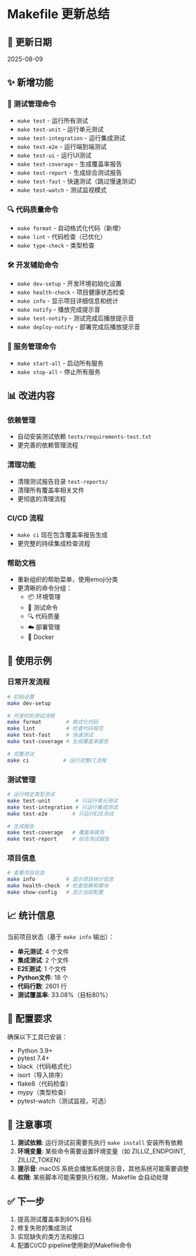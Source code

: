 # Makefile 更新总结

## 📅 更新日期
2025-08-09

## ✨ 新增功能

### 🧪 测试管理命令
- `make test` - 运行所有测试
- `make test-unit` - 运行单元测试
- `make test-integration` - 运行集成测试
- `make test-e2e` - 运行端到端测试
- `make test-ui` - 运行UI测试
- `make test-coverage` - 生成覆盖率报告
- `make test-report` - 生成综合测试报告
- `make test-fast` - 快速测试（跳过慢速测试）
- `make test-watch` - 测试监视模式

### 🔍 代码质量命令
- `make format` - 自动格式化代码（新增）
- `make lint` - 代码检查（已优化）
- `make type-check` - 类型检查

### 🛠️ 开发辅助命令
- `make dev-setup` - 开发环境初始化设置
- `make health-check` - 项目健康状态检查
- `make info` - 显示项目详细信息和统计
- `make notify` - 播放完成提示音
- `make test-notify` - 测试完成后播放提示音
- `make deploy-notify` - 部署完成后播放提示音

### 🐳 服务管理命令
- `make start-all` - 启动所有服务
- `make stop-all` - 停止所有服务

## 📊 改进内容

### 依赖管理
- 自动安装测试依赖 `tests/requirements-test.txt`
- 更完善的依赖管理流程

### 清理功能
- 清理测试报告目录 `test-reports/`
- 清理所有覆盖率相关文件
- 更彻底的清理流程

### CI/CD 流程
- `make ci` 现在包含覆盖率报告生成
- 更完整的持续集成检查流程

### 帮助文档
- 重新组织的帮助菜单，使用emoji分类
- 更清晰的命令分组：
  - 📦 环境管理
  - 🧪 测试命令
  - 🔍 代码质量
  - ☁️ 部署管理
  - 🐳 Docker

## 🎯 使用示例

### 日常开发流程
```bash
# 初始设置
make dev-setup

# 开发时的测试流程
make format        # 格式化代码
make lint          # 检查代码规范
make test-fast     # 快速测试
make test-coverage # 生成覆盖率报告

# 完整测试
make ci           # 运行完整CI流程
```

### 测试管理
```bash
# 运行特定类型测试
make test-unit        # 只运行单元测试
make test-integration # 只运行集成测试
make test-e2e        # 只运行E2E测试

# 生成报告
make test-coverage   # 覆盖率报告
make test-report     # 综合测试报告
```

### 项目信息
```bash
# 查看项目状态
make info          # 显示项目统计信息
make health-check  # 检查依赖和模块
make show-config   # 显示当前配置
```

## 📈 统计信息

当前项目状态（基于 `make info` 输出）：
- **单元测试**: 4 个文件
- **集成测试**: 2 个文件
- **E2E测试**: 1 个文件
- **Python文件**: 18 个
- **代码行数**: 2601 行
- **测试覆盖率**: 33.08%（目标80%）

## 🔧 配置要求

确保以下工具已安装：
- Python 3.9+
- pytest 7.4+
- black（代码格式化）
- isort（导入排序）
- flake8（代码检查）
- mypy（类型检查）
- pytest-watch（测试监视，可选）

## 📝 注意事项

1. **测试依赖**: 运行测试前需要先执行 `make install` 安装所有依赖
2. **环境变量**: 某些命令需要设置环境变量（如 ZILLIZ_ENDPOINT, ZILLIZ_TOKEN）
3. **提示音**: macOS 系统会播放系统提示音，其他系统可能需要调整
4. **权限**: 某些脚本可能需要执行权限，Makefile 会自动处理

## ✅ 下一步

1. 提高测试覆盖率到80%目标
2. 修复失败的集成测试
3. 实现缺失的类方法和接口
4. 配置CI/CD pipeline使用新的Makefile命令